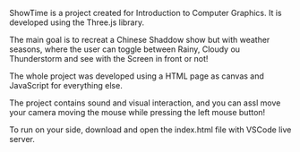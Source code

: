ShowTime is a project created for Introduction to Computer Graphics.
It is developed using the Three.js library.

The main goal is to recreat a Chinese Shaddow show but with weather seasons, where the user can toggle between Rainy, Cloudy ou Thunderstorm and see with the Screen in front or not!

The whole project was developed using a HTML page as canvas and JavaScript for everything else.

The project contains sound and visual interaction, and you can assl move your camera moving the mouse while pressing the left mouse button!

To run on your side, download and open the index.html file with VSCode live server.  
